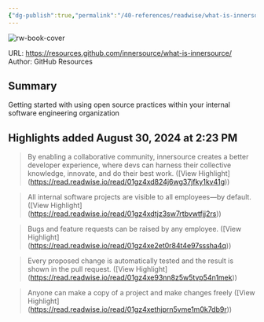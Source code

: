 ```yaml
---
{"dg-publish":true,"permalink":"/40-references/readwise/what-is-innersource/","tags":["rw/articles"]}
---
```


![rw-book-cover](https://images.ctfassets.net/wfutmusr1t3h/5jO5xoTHWrzpFmvqQr8aYD/a928ca5e9fbd17256b0939e6aff7898b/1200x640ader.png)
  
URL: https://resources.github.com/innersource/what-is-innersource/
Author: GitHub Resources

## Summary

Getting started with using open source practices within your internal software engineering organization

## Highlights added August 30, 2024 at 2:23 PM
>By enabling a collaborative community, innersource creates a better developer experience, where devs can harness their collective knowledge, innovate, and do their best work. ([View Highlight] (https://read.readwise.io/read/01gz4xd824j6wg37jfky1kv41g))


>All internal software projects are visible to all employees—by default. ([View Highlight] (https://read.readwise.io/read/01gz4xdtjz3sw7rtbvwtfjj2rs))


>Bugs and feature requests can be raised by any employee. ([View Highlight] (https://read.readwise.io/read/01gz4xe2et0r84t4e97sssha4q))


>Every proposed change is automatically tested and the result is shown in the pull request. ([View Highlight] (https://read.readwise.io/read/01gz4xe93nn8z5w5tvp54n1mek))


>Anyone can make a copy of a project and make changes freely ([View Highlight] (https://read.readwise.io/read/01gz4xethjprn5vme1m0k7db9r))


